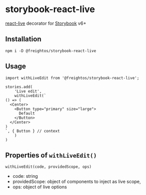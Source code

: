 # storybook-react-live

[react-live](https://github.com/FormidableLabs/react-live) decorator for [Storybook](https://storybook.js.org/) v6+

## Installation

`npm i -D @freightos/storybook-react-live`

## Usage

```
import withLiveEdit from '@freightos/storybook-react-live';

stories.add(
    'Live edit',
    withLiveEdit(`
() => (
  <Center>
    <Button type="primary" size="large">
      Default
    </Button>
  </Center>
)
`, { Button } // context
    )
)

```

## Properties of `withLiveEdit()`

`withLiveEdit(code, providedScope, ops)`

- code: string
- providedScope: object of components to inject as live scope, 
- ops: object of live options
